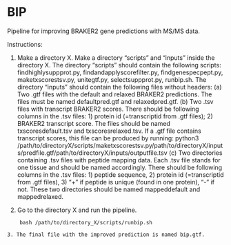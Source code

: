 # BIP
Pipeline for improving BRAKER2 gene predictions with MS/MS data.


Instructions:

1.  Make a directory X. Make a directory “scripts” and “inputs” inside the directory X. The directory “scripts” should contain the following scripts: findhighlysuppprot.py, findandapplyscorefilter.py, findgenespecpept.py, maketxscorestsv.py, unitegtf.py, selectsuppprot.py, runbip.sh. The directory “inputs” should contain the following files without headers:
(a) Two .gtf files with the default and relaxed BRAKER2 predictions. The files must be named defaultpred.gtf and relaxedpred.gtf.
(b) Two .tsv files with transcript BRAKER2 scores. There should be following columns in the .tsv files: 1) protein id (=transcriptid from .gtf files); 2) BRAKER2 transcript score. The files should be named txscoresdefault.tsv and txscoresrelaxed.tsv. If a .gtf file contains transcript scores, this file can be produced by running: 
    python3 /path/to/directoryX/scripts/maketxscorestsv.py\/path/to/directoryX/inputs/predfile.gtf\/path/to/directoryX/inputs/outputfile.tsv
(c) Two directories containing .tsv files with peptide mapping data. Each .tsv file stands for one tissue and should be named accordingly. There should be following columns in the .tsv files: 1) peptide sequence, 2) protein id (=transcriptid from .gtf files), 3) “+” if peptide is unique (found in one protein), “-” if not. These two directories should be named mappeddefault and mappedrelaxed. 

2. Go to the directory X and run the pipeline.
```
    bash /path/to/directory_X/scripts/runbip.sh  

3. The final file with the improved prediction is named bip.gtf.
